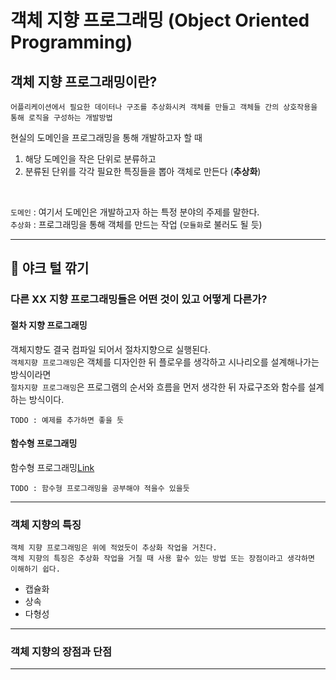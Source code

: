 # 객체 지향 프로그래밍 (Object Oriented Programming)

## 객체 지향 프로그래밍이란?

```
어플리케이션에서 필요한 데이터나 구조를 추상화시켜 객체를 만들고 객체들 간의 상호작용을 통해 로직을 구성하는 개발방법
```

현실의 도메인을 프로그래밍을 통해 개발하고자 할 때

1) 해당 도메인을 작은 단위로 분류하고
2) 분류된 단위를 각각 필요한 특징들을 뽑아 객체로 만든다 (**추상화**)

<br>

`도메인` : 여기서 도메인은 개발하고자 하는 특정 분야의 주제를 말한다.  
`추상화` : 프로그래밍을 통해 객체를 만드는 작업 (`모듈화`로 불러도 될 듯)

---

## :sheep: 야크 털 깎기

### 다른 XX 지향 프로그래밍들은 어떤 것이 있고 어떻게 다른가?

#### 절차 지향 프로그래밍

객체지향도 결국 컴파일 되어서 절차지향으로 실행된다.  
`객체지향 프로그래밍`은 객체를 디자인한 뒤 플로우를 생각하고 시나리오를 설계해나가는 방식이라면  
`절차지향 프로그래밍`은 프로그램의 순서와 흐름을 먼저 생각한 뒤 자료구조와 함수를 설계하는 방식이다.  

```
TODO : 예제를 추가하면 좋을 듯
```

#### 함수형 프로그래밍

함수형 프로그래밍[Link](./Functional_Programming.md)

```
TODO : 함수형 프로그래밍을 공부해야 적을수 있을듯
```

---

### 객체 지향의 특징

```
객체 지향 프로그래밍은 위에 적었듯이 추상화 작업을 거친다.
객체 지향의 특징은 추상화 작업을 거칠 때 사용 할수 있는 방법 또는 장점이라고 생각하면 이해하기 쉽다.
```

- 캡슐화
- 상속
- 다형성

---

### 객체 지향의 장점과 단점

---

